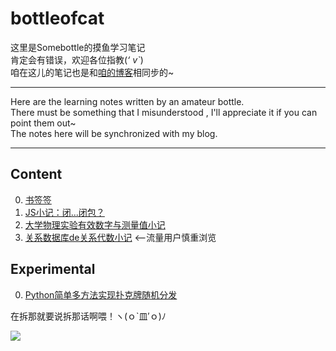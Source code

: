 # bottleofcat
这里是Somebottle的摸鱼学习笔记   
肯定会有错误，欢迎各位指教(*‘ v\`*)   
咱在这儿的笔记也是和[咱的博客](https://bottle.moe)相同步的~   

-------
Here are the learning notes written by an amateur bottle.  
There must be something that I misunderstood , I'll appreciate it if you can point them out~  
The notes here will be synchronized with my blog.  

-------
## Content  
0. [书签签](https://github.com/cat-note/bottleofcat/blob/main/bookmarks.md)  
1. [JS小记：闭...闭包？](https://github.com/cat-note/bottleofcat/blob/main/JavaScript/JavaScript-Closure.md)  
2. [大学物理实验有效数字与测量值小记](https://github.com/cat-note/bottleofcat/blob/main/Physics/PhyExpMeasuredAndSignificantFigure.md)  
3. [关系数据库de关系代数小记](https://github.com/cat-note/bottleofcat/blob/main/Database/DatabaseRelationalAlgebra.md) <--流量用户慎重浏览   

## Experimental  
0. [Python简单多方法实现扑克牌随机分发](https://github.com/cat-note/bottleofcat/blob/main/Python/SimplePokerDistribution/poker.py)  

在拆那就要说拆那话啊喂！ヽ(ｏ\`皿′ｏ)ﾉ   

![](https://p.pstatp.com/origin/pgc-image/c2639f4adb734df798e2d93638763832)  
